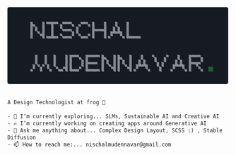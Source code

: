 <img src="nischalbg.png" alt="nischal mudennavar"  width="500"/>

```

A Design Technologist at frog 🐸

- 🔭 I’m currently exploring... SLMs, Sustainable AI and Creative AI
- ✍ I’m currently working on creating apps around Generative AI
- 💬 Ask me anything about... Complex Design Layout, SCSS :) , Stable Diffusion
- 📫 How to reach me:... nischalmudennavar@gmail.com


```
